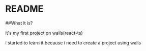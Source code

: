 # README

##What it is?

it's my first project on wails(react-ts)

i started to learn it because i need to create a project using wails

